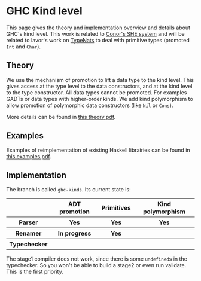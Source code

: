 # GHC Kind level



This page gives the theory and implementation overview and details about GHC's kind level.  This work is related to [
Conor's SHE system](http://personal.cis.strath.ac.uk/~conor/pub/she/) and will be related to Iavor's work on [TypeNats](type-nats) to deal with primitive types (promoted `Int` and `Char`).


## Theory



We use the mechanism of promotion to lift a data type to the kind level.  This gives access at the type level to the data constructors, and at the kind level to the type constructor.  All data types cannot be promoted.  For examples GADTs or data types with higher-order kinds.  We add kind polymorphism to allow promotion of polymorphic data constructors (like `Nil` or `Cons`).



More details can be found in [
this theory pdf](http://gallium.inria.fr/~jcretin/ghc/theory.pdf).


## Examples



Examples of reimplementation of existing Haskell librairies can be found in [
this examples pdf](http://gallium.inria.fr/~jcretin/ghc/examples.pdf).


## Implementation



The branch is called `ghc-kinds`.  Its current state is:


<table><tr><th>             </th>
<th> ADT promotion </th>
<th> Primitives </th>
<th> Kind polymorphism 
</th></tr>
<tr><th> Parser      </th>
<th>      Yes      </th>
<th>    Yes     </th>
<th>       Yes         
</th></tr>
<tr><th> Renamer     </th>
<th>  In progress  </th>
<th>    Yes     </th>
<th>                   
</th></tr>
<tr><th> Typechecker </th>
<th>               </th>
<th>            </th>
<th>                   
</th></tr></table>



The stage1 compiler does not work, since there is some `undefined`s in the typechecker.  So you won't be able to build a stage2 or even run validate.  This is the first priority.


